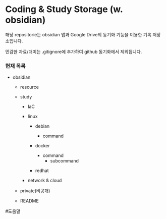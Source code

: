 # Coding & Study Storage (w. obsidian)

해당 repositorie는 obsidian 앱과 Google Drive의 동기화 기능을 이용한 기록 저장소입니다.

민감한 자료/더미는 .gitignore에 추가하여 github 동기화에서 제외됩니다.

### 현재 목록
- obsidian
	- resource  
	
	- study
		- IaC  

		- linux
			- debian
				- command  

			- docker
				- command  
					- subcommand  

			- redhat  

		- network & cloud  

	- private(비공개)  

	- README  


  
#도움말 